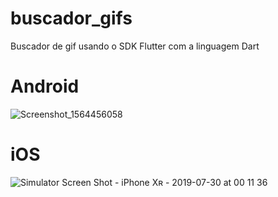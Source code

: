 # buscador_gifs
Buscador de gif usando o SDK Flutter com a linguagem Dart

# Android
![Screenshot_1564456058](https://user-images.githubusercontent.com/8354309/62097862-b4b5e400-b25e-11e9-9aa7-fbe188ef9aea.png)

# iOS
![Simulator Screen Shot - iPhone Xʀ - 2019-07-30 at 00 11 36](https://user-images.githubusercontent.com/8354309/62097955-eb8bfa00-b25e-11e9-96fd-ed02289d1716.png)
